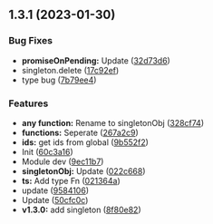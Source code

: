 ## 1.3.1 (2023-01-30)


### Bug Fixes

* **promiseOnPending:** Update ([32d73d6](https://github.com/livelybone/singleton/commit/32d73d62bd093446148c018cdc8cfa71dcd81e94))
* singleton.delete ([17c92ef](https://github.com/livelybone/singleton/commit/17c92ef72e0dbe3d338f96a1cd68bb2f983e2b23))
* type bug ([7b79ee4](https://github.com/livelybone/singleton/commit/7b79ee4d3d08a7e17ac8da79de139b49b5287b01))


### Features

* **any function:** Rename to singletonObj ([328cf74](https://github.com/livelybone/singleton/commit/328cf747c2d871215204a64a3213c1738abbc204))
* **functions:** Seperate ([267a2c9](https://github.com/livelybone/singleton/commit/267a2c9de78fc73938eb317fe9931c959fbfe8ff))
* **ids:** get ids from global ([9b552f2](https://github.com/livelybone/singleton/commit/9b552f23afdde11f81023168747a8e2f3a34d0ba))
* Init ([60c3a16](https://github.com/livelybone/singleton/commit/60c3a161febd2d0f2d0b5d3de0b797196c2af852))
* Module dev ([9ec11b7](https://github.com/livelybone/singleton/commit/9ec11b76b066a2a35155427c8c1708f0eaaec94d))
* **singletonObj:** Update ([022c668](https://github.com/livelybone/singleton/commit/022c668b4097dba48adf4e866c617fb7b1af6ef1))
* **ts:** Add type Fn ([021364a](https://github.com/livelybone/singleton/commit/021364a3415bba685ca464e92a2fda7a65281b9d))
* update ([9584106](https://github.com/livelybone/singleton/commit/958410610fcfcc84b5daa065c837b3cf48a661db))
* Update ([50cfc0c](https://github.com/livelybone/singleton/commit/50cfc0cfdc7ddc358e3cf0098ca87c224031c1e2))
* **v1.3.0:** add singleton ([8f80e82](https://github.com/livelybone/singleton/commit/8f80e8253264680d161b566cfbc26b43534b1fe3))



